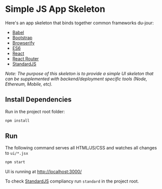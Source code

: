 
# Simple JS App Skeleton

Here's an app skeleton that binds together common frameworks du-jour:

* [Babel](https://babeljs.io/)
* [Bootstrap](http://getbootstrap.com/)
* [Browserify](http://browserify.org/)
* [ES6](https://babeljs.io/docs/learn-es2015/)
* [React](https://facebook.github.io/react/)
* [React Router](https://github.com/reactjs/react-router)
* [StandardJS](http://standardjs.com/)

_Note: The purpose of this skeleton is to provide a simple UI skeleton that can be supplemented with backend/deployment specific tools (Node, Ethereum, Mobile, etc)._

## Install Dependencies

Run in the project root folder:

```bash
npm install
```

## Run

The following command serves all HTML/JS/CSS and watches all changes to `ui/*.jsx`

```bash
npm start
```

UI is running at [http://localhost:3000/](http://localhost:3000/)

To check [StandardJS](http://standardjs.com/) compliancy run `standard` in the project root.
